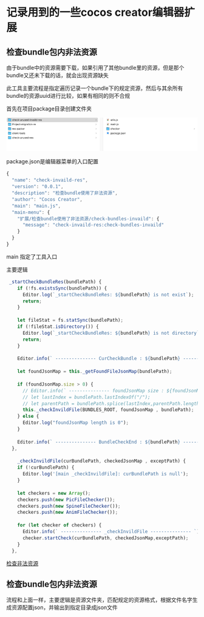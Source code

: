 #  记录用到的一些cocos creator编辑器扩展



## 检查bundle包内非法资源


由于bundle中的资源需要下载，如果引用了其他bundle里的资源，但是那个bundle又还未下载的话，就会出现资源缺失

此工具主要流程是指定遍历记录一个bundle下的规定资源，然后与其余所有bundle的资源uuid进行比较，如果有相同的则不合规

首先在项目package目录创建文件夹

![package](https://github.com/h87545645/Blog/blob/main/cocos-creator/img/packageDir.png)

package.json是编辑器菜单的入口配置
```js
{
  "name": "check-invaild-res",
  "version": "0.0.1",
  "description": "检查bundle使用了非法资源",
  "author": "Cocos Creator",
  "main": "main.js",
  "main-menu": {
    "扩展/检查bundle使用了非法资源/check-bundles-invaild": {
      "message": "check-invaild-res:check-bundles-invaild"
    }
  }
}


```

main 指定了工具入口

主要逻辑

```js
 _startCheckBundleRes(bundlePath) {
    if (!fs.existsSync(bundlePath)) {
      Editor.log(`_startCheckBundleRes: ${bundlePath} is not exist`);
      return;
    }

    let fileStat = fs.statSync(bundlePath);
    if (!fileStat.isDirectory()) {
      Editor.log(`_startCheckBundleRes: ${bundlePath} is not directory`);
      return;
    }

    Editor.info(` --------------- CurCheckBundle : ${bundlePath} --------------- `);

    let foundJsonMap = this._getFoundFileJsonMap(bundlePath);

    if (foundJsonMap.size > 0) {
      // Editor.info(` --------------- foundJsonMap size : ${foundJsonMap.size} --------------- `);
      // let lastIndex = bundlePath.lastIndexOf("/");
      // let parentPath = bundlePath.splice(lastIndex,parentPath.length - lastIndex);
      this._checkInvildFile(BUNDLES_ROOT, foundJsonMap , bundlePath);
    } else {
      Editor.log("foundJsonMap length is 0");
    }

    Editor.info(` --------------- BundleCheckEnd : ${bundlePath} --------------- `);
  },
  
    _checkInvildFile(curBundlePath, checkedJsonMap , exceptPath) {
    if (!curBundlePath) {
      Editor.log('[main _checkInvildFile]: curBundlePath is null');
    }

    let checkers = new Array();
    checkers.push(new PicFileChecker());
    checkers.push(new SpineFileChecker());
    checkers.push(new AnimFileChecker());

    for (let checker of checkers) {
      Editor.info(` --------------- _checkInvildFile --------------- `);
      checker.startCheck(curBundlePath, checkedJsonMap,exceptPath);
    }
  },
```

[检查非法资源](https://github.com/h87545645/Blog/tree/main/cocos-creator/%E7%BC%96%E8%BE%91%E5%99%A8%E6%89%A9%E5%B1%95/check-unused-invaild-res)

## 检查bundle包内非法资源

流程和上面一样，主要逻辑是资源文件夹，匹配规定的资源格式，根据文件名字生成资源配置json，并输出到指定目录成json文件



